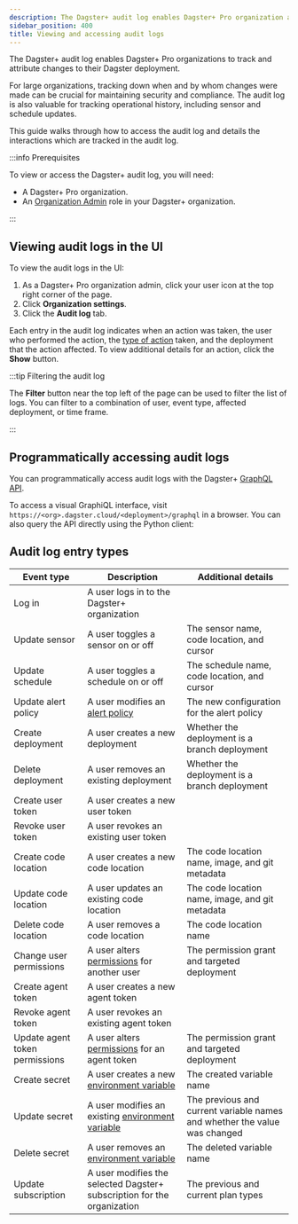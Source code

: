 ```yaml
---
description: The Dagster+ audit log enables Dagster+ Pro organization admins to track and attribute changes to their Dagster deployment with the UI or Dagster+ GraphQL API.
sidebar_position: 400
title: Viewing and accessing audit logs
---
```


The Dagster+ audit log enables Dagster+ Pro organizations to track and attribute changes to their Dagster deployment.

For large organizations, tracking down when and by whom changes were made can be crucial for maintaining security and compliance. The audit log is also valuable
for tracking operational history, including sensor and schedule updates.

This guide walks through how to access the audit log and details the interactions which are tracked in the audit log.

:::info Prerequisites

To view or access the Dagster+ audit log, you will need:

- A Dagster+ Pro organization.
- An [Organization Admin](/dagster-plus/features/authentication-and-access-control/rbac/user-roles-permissions) role in your Dagster+ organization.

:::

## Viewing audit logs in the UI

To view the audit logs in the UI:

1. As a Dagster+ Pro organization admin, click your user icon at the top right corner of the page.
2. Click **Organization settings**.
3. Click the **Audit log** tab.

Each entry in the audit log indicates when an action was taken, the user who performed the action, the [type of action](#audit-log-entry-types) taken, and the deployment that the action affected. To view additional details for an action, click the **Show** button.

:::tip Filtering the audit log

The **Filter** button near the top left of the page can be used to filter the list of logs. You can filter to a combination of user, event type, affected deployment, or time frame.

:::

## Programmatically accessing audit logs

You can programmatically access audit logs with the Dagster+ [GraphQL API](/guides/operate/graphql).

To access a visual GraphiQL interface, visit `https://<org>.dagster.cloud/<deployment>/graphql` in a browser. You can also query the API directly using the Python client:

<CodeExample
  path="docs_snippets/docs_snippets/dagster-plus/access/rbac/audit-logs.graphql"
  language="graphql"
  title="Audit log GraphQL query"
/>

## Audit log entry types

| Event type                     | Description                                                                                                                          | Additional details                                                        |
| ------------------------------ | ------------------------------------------------------------------------------------------------------------------------------------ | ------------------------------------------------------------------------- |
| Log in                         | A user logs in to the Dagster+ organization                                                                                          |                                                                           |
| Update sensor                  | A user toggles a sensor on or off                                                                                                    | The sensor name, code location, and cursor                                |
| Update schedule                | A user toggles a schedule on or off                                                                                                  | The schedule name, code location, and cursor                              |
| Update alert policy            | A user modifies an [alert policy](/dagster-plus/features/alerts/creating-alerts)                                                     | The new configuration for the alert policy                                |
| Create deployment              | A user creates a new deployment                                                                                                      | Whether the deployment is a branch deployment                             |
| Delete deployment              | A user removes an existing deployment                                                                                                | Whether the deployment is a branch deployment                             |
| Create user token              | A user creates a new user token                                                                                                      |                                                                           |
| Revoke user token              | A user revokes an existing user token                                                                                                |                                                                           |
| Create code location           | A user creates a new code location                                                                                                   | The code location name, image, and git metadata                           |
| Update code location           | A user updates an existing code location                                                                                             | The code location name, image, and git metadata                           |
| Delete code location           | A user removes a code location                                                                                                       | The code location name                                                    |
| Change user permissions        | A user alters [permissions](/dagster-plus/features/authentication-and-access-control/rbac/user-roles-permissions) for another user   | The permission grant and targeted deployment                              |
| Create agent token             | A user creates a new agent token                                                                                                     |                                                                           |
| Revoke agent token             | A user revokes an existing agent token                                                                                               |                                                                           |
| Update agent token permissions | A user alters [permissions](/dagster-plus/features/authentication-and-access-control/rbac/user-roles-permissions) for an agent token | The permission grant and targeted deployment                              |
| Create secret                  | A user creates a new [environment variable](/dagster-plus/deployment/management/environment-variables/dagster-ui)                    | The created variable name                                                 |
| Update secret                  | A user modifies an existing [environment variable](/dagster-plus/deployment/management/environment-variables/dagster-ui)             | The previous and current variable names and whether the value was changed |
| Delete secret                  | A user removes an [environment variable](/dagster-plus/deployment/management/environment-variables/dagster-ui)                       | The deleted variable name                                                 |
| Update subscription            | A user modifies the selected Dagster+ subscription for the organization                                                              | The previous and current plan types                                       |
